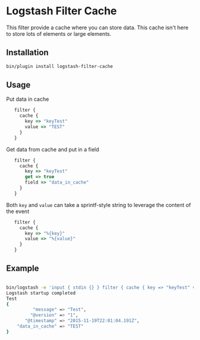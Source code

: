 # Logstash Filter Cache

This filter provide a cache where you can store data. This cache isn't here to store lots of elements or large elements.

## Installation
```sh
bin/plugin install logstash-filter-cache
```

## Usage

Put data in cache
```javascript
   filter {
     cache {
       key => "keyTest"
       value => "TEST"
     }
   }
```

Get data from cache and put in a field
```javascript
   filter {
     cache {
       key => "keyTest"
       get => true
       field => "data_in_cache"
     }
   }
```

Both `key` and `value` can take a sprintf-style string to leverage the content of the event 
```javascript
   filter {
     cache {
       key => "%{key}"
       value => "%{value}"
     }
   }
```

## Example

```sh

bin/logstash -e 'input { stdin {} } filter { cache { key => "keyTest" value => "TEST" } cache { key => "keyTest" get => true field => "data_in_cache" } } output {stdout { codec => rubydebug }}'
Logstash startup completed
Test
{
          "message" => "Test",
         "@version" => "1",
       "@timestamp" => "2015-11-19T22:01:04.191Z",
    "data_in_cache" => "TEST"
}

```
